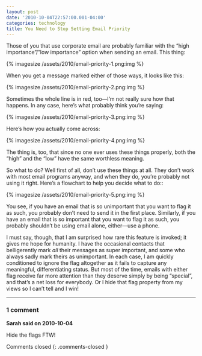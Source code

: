 ```yaml
---
layout: post
date: '2010-10-04T22:57:00.001-04:00'
categories: technology
title: You Need to Stop Setting Email Priority
---
```


Those of you that use corporate email are probably familiar with the “high importance”/”low importance” option when sending an email. This thing:

{% imagesize /assets/2010/email-priority-1.png:img %}

When you get a message marked either of those ways, it looks like this:

{% imagesize /assets/2010/email-priority-2.png:img %}

Sometimes the whole line is in red, too—I’m not really sure how that happens. In any case, here’s what probably think you’re saying:

{% imagesize /assets/2010/email-priority-3.png:img %}

Here’s how you actually come across:

{% imagesize /assets/2010/email-priority-4.png:img %}

The thing is, too, that since no one ever uses these things properly, both the “high” and the “low” have the same worthless meaning. 

So what to do? Well first of all, don’t use these things at all. They don’t work with most email programs anyway, and when they do, you’re probably not using it right. Here’s a flowchart to help you decide what to do::

{% imagesize /assets/2010/email-priority-5.png:img %}

You see, if you have an email that is so unimportant that you want to flag it as such, you probably don’t need to send it in the first place. Similarly, if you have an email that is so important that you want to flag it as such, you probably shouldn’t be using email alone, either—use a phone.

I must say, though, that I am surprised how rare this feature is invoked; it gives me hope for humanity. I have the occasional contacts that belligerently mark *all* their messages as super important, and some who always sadly mark theirs as unimportant. In each case, I am quickly conditioned to ignore the flag altogether as it fails to capture any meaningful, differentiating status. But most of the time, emails with either flag receive far more attention than they deserve simply by being “special”, and that’s a net loss for everybody. Or I hide that flag property from my views so I can’t tell and I win!

---

### 1 comment

**Sarah said on 2010-10-04**

Hide the flags FTW!

Comments closed
{: .comments-closed }